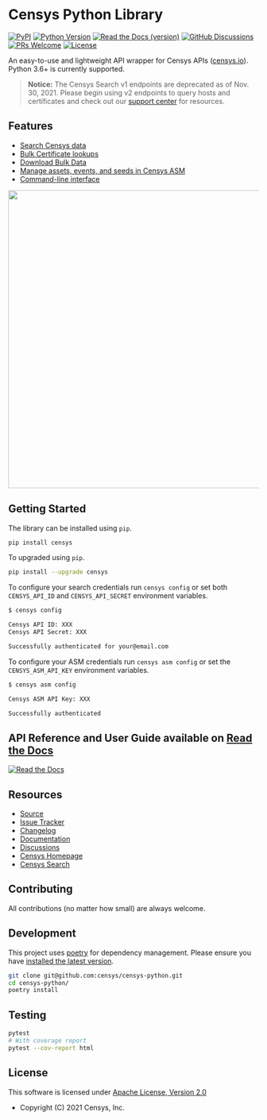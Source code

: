 # Censys Python Library

[![PyPI](https://img.shields.io/pypi/v/censys?color=orange&logo=pypi&logoColor=orange)](https://pypi.org/project/censys/)
[![Python Version](https://img.shields.io/badge/python-3.6%2B-blue?logo=python)](https://www.python.org/downloads/)
[![Read the Docs (version)](https://img.shields.io/readthedocs/censys-python/latest?logo=read%20the%20docs)](https://censys-python.readthedocs.io/en/stable/?badge=stable)
[![GitHub Discussions](https://img.shields.io/badge/GitHub-Discussions-brightgreen?logo=github)](https://github.com/censys/censys-python/discussions)
[![PRs Welcome](https://img.shields.io/badge/PRs-welcome-organge.svg?logo=git&logoColor=organge)](http://makeapullrequest.com)
[![License](https://img.shields.io/github/license/censys/censys-python?logo=apache)](https://github.com/censys/censys-python/blob/main/LICENSE)

An easy-to-use and lightweight API wrapper for Censys APIs ([censys.io](https://censys.io/)). Python 3.6+ is currently supported.

> **Notice:** The Censys Search v1 endpoints are deprecated as of Nov. 30, 2021. Please begin using v2 endpoints to query hosts and certificates and check out our [support center](https://support.censys.io/hc/en-us/sections/360013076551-Censys-Search-2-0) for resources.

## Features

- [Search Censys data](https://censys-python.readthedocs.io/en/stable/usage-v2.html)
- [Bulk Certificate lookups](https://censys-python.readthedocs.io/en/stable/usage-v1.html#bulk)
- [Download Bulk Data](https://censys-python.readthedocs.io/en/stable/usage-v1.html#data)
- [Manage assets, events, and seeds in Censys ASM](https://censys-python.readthedocs.io/en/stable/usage-asm.html)
- [Command-line interface](https://censys-python.readthedocs.io/en/stable/cli.html)

<a href="https://asciinema.org/a/418153" target="_blank"><img src="https://asciinema.org/a/418153.svg" width="600"/></a>

## Getting Started

The library can be installed using `pip`.

```bash
pip install censys
```

To upgraded using `pip`.

```bash
pip install --upgrade censys
```

To configure your search credentials run `censys config` or set both `CENSYS_API_ID` and `CENSYS_API_SECRET` environment variables.

```bash
$ censys config

Censys API ID: XXX
Censys API Secret: XXX

Successfully authenticated for your@email.com
```

To configure your ASM credentials run `censys asm config` or set the `CENSYS_ASM_API_KEY` environment variables.

```bash
$ censys asm config

Censys ASM API Key: XXX

Successfully authenticated
```

## API Reference and User Guide available on [Read the Docs](https://censys-python.readthedocs.io/)

[![Read the Docs](https://raw.githubusercontent.com/censys/censys-python/main/docs/_static/readthedocs.png)](https://censys-python.readthedocs.io/)

## Resources

- [Source](https://github.com/censys/censys-python)
- [Issue Tracker](https://github.com/censys/censys-python/issues)
- [Changelog](https://github.com/censys/censys-python/releases)
- [Documentation](https://censys-python.rtfd.io)
- [Discussions](https://github.com/censys/censys-python/discussions)
- [Censys Homepage](https://censys.io/)
- [Censys Search](https://search.censys.io/)

## Contributing

All contributions (no matter how small) are always welcome.

## Development

This project uses [poetry](https://python-poetry.org/) for dependency management. Please ensure you have [installed the latest version](https://python-poetry.org/docs/#installation).

```bash
git clone git@github.com:censys/censys-python.git
cd censys-python/
poetry install
```

## Testing

```bash
pytest
# With coverage report
pytest --cov-report html
```

## License

This software is licensed under [Apache License, Version 2.0](http://www.apache.org/licenses/LICENSE-2.0)

- Copyright (C) 2021 Censys, Inc.
